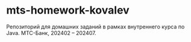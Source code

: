 # mts-homework-kovalev

Репозиторий для домашних заданий в рамках внутреннего курса по Java.
МТС-Банк, 202402 – 202407.
